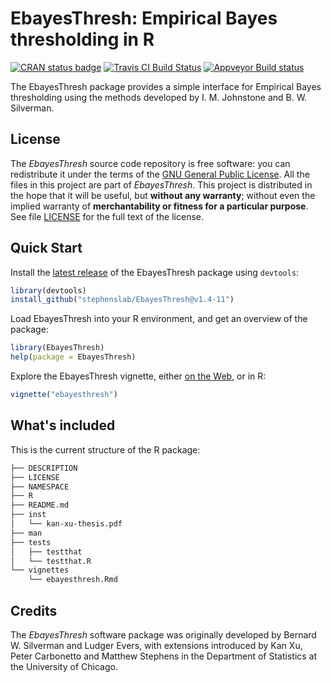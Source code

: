 # EbayesThresh: Empirical Bayes thresholding in R

[![CRAN status badge](http://www.r-pkg.org/badges/version/EbayesThresh)](https://cran.r-project.org/package=EbayesThresh)
[![Travis CI Build Status](https://travis-ci.org/stephenslab/EbayesThresh.svg?branch=master)](https://travis-ci.org/stephenslab/EbayesThresh)
[![Appveyor Build status](https://ci.appveyor.com/api/projects/status/0lmh3taxi4etdtix?svg=true)](https://ci.appveyor.com/project/pcarbo/ebayesthresh)

The EbayesThresh package provides a simple interface for Empirical
Bayes thresholding using the methods developed by I. M. Johnstone and
B. W. Silverman.

## License

The *EbayesThresh* source code repository is free software: you can
redistribute it under the terms of the
[GNU General Public License](http://www.gnu.org/licenses/gpl.html). All
the files in this project are part of *EbayesThresh*. This project is
distributed in the hope that it will be useful, but **without any
warranty**; without even the implied warranty of **merchantability or
fitness for a particular purpose**. See file [LICENSE](LICENSE) for
the full text of the license.

## Quick Start

Install the [latest
release](https://github.com/stephenslab/EbayesThresh/releases/tag/v1.4-11)
of the EbayesThresh package using `devtools`:

```R
library(devtools)
install_github("stephenslab/EbayesThresh@v1.4-11")
```

Load EbayesThresh into your R environment, and get an overview of the
package:

```R
library(EbayesThresh)
help(package = EbayesThresh)
```

Explore the EbayesThresh vignette, either
[on the Web][vignette],
or in R:

```R
vignette("ebayesthresh")
```

## What's included

This is the current structure of the R package:

```bash
├── DESCRIPTION
├── LICENSE
├── NAMESPACE
├── R
├── README.md
├── inst
│   └── kan-xu-thesis.pdf
├── man
├── tests
│   ├── testthat
│   └── testthat.R
└── vignettes
    └── ebayesthresh.Rmd
```

## Credits 

The *EbayesThresh* software package was originally developed by
Bernard W. Silverman and Ludger Evers, with extensions introduced by
Kan Xu, Peter Carbonetto and Matthew Stephens in the Department of
Statistics at the University of Chicago.

[vignette]: https://stephenslab.github.io/EbayesThresh/vignettes/ebayesthresh.html
